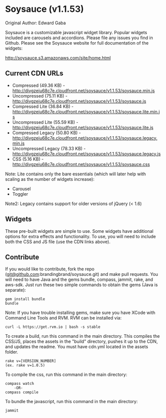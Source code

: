 # Soysauce (v1.1.53)
Original Author: Edward Gaba

Soysauce is a customizable javascript widget library. Popular widgets included are carousels and accordions. Please file any issues you find in Github. Please see the Soysauce website for full documentation of the widgets:

http://soysauce.s3.amazonaws.com/site/home.html

## Current CDN URLs
* Compressed (49.36 KB) - http://divgzeiu68c7e.cloudfront.net/soysauce/v1.1.53/soysauce.min.js
* Uncompressed (75.11 KB) - http://divgzeiu68c7e.cloudfront.net/soysauce/v1.1.53/soysauce.js
* Compressed Lite (36.84 KB) - http://divgzeiu68c7e.cloudfront.net/soysauce/v1.1.53/soysauce.lite.min.js
* Uncompressed Lite (55.59 KB) - http://divgzeiu68c7e.cloudfront.net/soysauce/v1.1.53/soysauce.lite.js
* Compressed Legacy (50.80 KB) - http://divgzeiu68c7e.cloudfront.net/soysauce/v1.1.53/soysauce.legacy.min.js
* Uncompressed Legacy (78.33 KB) - http://divgzeiu68c7e.cloudfront.net/soysauce/v1.1.53/soysauce.legacy.js
* CSS (5.16 KB) - http://divgzeiu68c7e.cloudfront.net/soysauce/v1.1.53/soysauce.css

Note: Lite contains only the bare essentials (which will later help with scaling as the number of widgets increase):
* Carousel
* Toggler

Note2: Legacy contains support for older versions of jQuery (< 1.6)

## Widgets
These pre-built widgets are simple to use. Some widgets have additional options for extra effects and functionality. To use, you will need to include both the CSS and JS file (use the CDN links above).

## Contribute
If you would like to contribute, fork the repo (git@github.com:brandingbrand/soysauce.git) and make pull requests. You will need to have Java and the gems bundle, compass, jammit, rake, and aws-sdk. Just run these two simple commands to obtain the gems (Java is separate):

	gem install bundle
	bundle

Note: If you have trouble installing gems, make sure you have XCode with Command Line Tools and RVM. RVM can be installed via:

	curl -L https://get.rvm.io | bash -s stable

To create a build, run this command in the main directory. This compiles the CSS/JS, places the assets in the "build" directory, pushes it up to the CDN, and updates the readme. You must have cdn.yml located in the assets folder.

	rake v=[VERSION_NUMBER]
	(ex. rake v=1.0.5)

To compile the css, run this command in the main directory:

	compass watch
		-OR-
	compass compile

To bundle the javascript, run this command in the main directory:

	jammit
